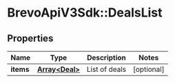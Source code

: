 # BrevoApiV3Sdk::DealsList

## Properties
Name | Type | Description | Notes
------------ | ------------- | ------------- | -------------
**items** | [**Array&lt;Deal&gt;**](Deal.md) | List of deals | [optional] 


